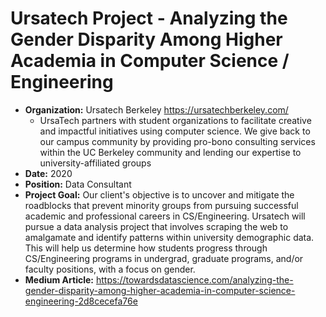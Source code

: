 # Ursatech Project - Analyzing the Gender Disparity Among Higher Academia in Computer Science / Engineering

- **Organization:** Ursatech Berkeley https://ursatechberkeley.com/
    - UrsaTech partners with student organizations to facilitate creative and impactful initiatives using computer science. We give back to our campus community by providing pro-bono consulting services within the UC Berkeley community and lending our expertise to university-affiliated groups
- **Date:** 2020
- **Position:** Data Consultant
- **Project Goal:** Our client's objective is to uncover and mitigate the roadblocks that prevent minority groups from pursuing successful academic and professional careers in CS/Engineering. Ursatech will pursue a data analysis project that involves scraping the web to amalgamate and identify patterns within university demographic data. This will help us determine how students progress through CS/Engineering programs in undergrad, graduate programs, and/or faculty positions, with a focus on gender.
- **Medium Article:** https://towardsdatascience.com/analyzing-the-gender-disparity-among-higher-academia-in-computer-science-engineering-2d8cecefa76e

